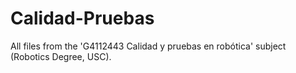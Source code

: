 # Calidad-Pruebas
All files from the 'G4112443 Calidad y pruebas en robótica' subject (Robotics Degree, USC).
